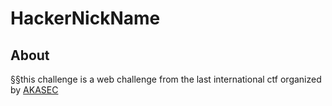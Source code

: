 # HackerNickName

## About 

§§this challenge is a web challenge from the last international ctf organized by [AKASEC](https://akasec.club/) 

##
